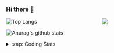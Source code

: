### Hi there 👋

<!--
**tao8687/tao8687** is a ✨ _special_ ✨ repository because its `README.md` (this file) appears on your GitHub profile.

Here are some ideas to get you started:

- 🔭 I’m currently working on ...
- 🌱 I’m currently learning ...
- 👯 I’m looking to collaborate on ...
- 🤔 I’m looking for help with ...
- 💬 Ask me about ...
- 📫 How to reach me: ...
- 😄 Pronouns: ...
- ⚡ Fun fact: ...
-->

<img align='right' src="https://media.giphy.com/media/M9gbBd9nbDrOTu1Mqx/giphy.gif" width="240">

  
![Top Langs](https://github-readme-stats.vercel.app/api/top-langs/?username=tao8687&layout=compact&title_color=23238E&text_color=A67D3D)

![Anurag's github stats](https://github-readme-stats.vercel.app/api?username=tao8687&show_icons=true&&text_color=A67D3D&title_color=23238E&show_icons=false&count_private=true&hide=stars)

<details>
  <summary>:zap: Coding Stats</summary>
  <br>
    
<!--START_SECTION:waka-->
![Code Time](http://img.shields.io/badge/Code%20Time-1%2C772%20hrs%2036%20mins-blue)

![Profile Views](http://img.shields.io/badge/Profile%20Views-1-blue)

**🐱 My GitHub Data** 

> 📦 1.5 MB Used in GitHub's Storage 
 > 
> 🏆 364 Contributions in the Year 2024
 > 
> 🚫 Not Opted to Hire
 > 
> 📜 62 Public Repositories 
 > 
> 🔑 25 Private Repositories 
 > 
**I'm an Early 🐤** 

```text
🌞 Morning                1580 commits        ██████████████████████░░░   88.12 % 
🌆 Daytime                90 commits          █░░░░░░░░░░░░░░░░░░░░░░░░   05.02 % 
🌃 Evening                119 commits         ██░░░░░░░░░░░░░░░░░░░░░░░   06.64 % 
🌙 Night                  4 commits           ░░░░░░░░░░░░░░░░░░░░░░░░░   00.22 % 
```
📅 **I'm Most Productive on Wednesday** 

```text
Monday                   257 commits         ████░░░░░░░░░░░░░░░░░░░░░   14.33 % 
Tuesday                  244 commits         ███░░░░░░░░░░░░░░░░░░░░░░   13.61 % 
Wednesday                314 commits         ████░░░░░░░░░░░░░░░░░░░░░   17.51 % 
Thursday                 238 commits         ███░░░░░░░░░░░░░░░░░░░░░░   13.27 % 
Friday                   254 commits         ████░░░░░░░░░░░░░░░░░░░░░   14.17 % 
Saturday                 248 commits         ███░░░░░░░░░░░░░░░░░░░░░░   13.83 % 
Sunday                   238 commits         ███░░░░░░░░░░░░░░░░░░░░░░   13.27 % 
```


📊 **This Week I Spent My Time On** 

```text
🕑︎ Time Zone: Asia/Shanghai

💬 Programming Languages: 
C++                      7 hrs 26 mins       ██████████░░░░░░░░░░░░░░░   40.47 % 
YAML                     4 hrs 59 mins       ███████░░░░░░░░░░░░░░░░░░   27.16 % 
reStructuredText         1 hr 26 mins        ██░░░░░░░░░░░░░░░░░░░░░░░   07.85 % 
Python                   1 hr 24 mins        ██░░░░░░░░░░░░░░░░░░░░░░░   07.61 % 
Other                    1 hr 20 mins        ██░░░░░░░░░░░░░░░░░░░░░░░   07.29 % 

🔥 Editors: 
Cursor                   10 hrs 46 mins      ███████████████░░░░░░░░░░   58.58 % 
VS Code                  7 hrs 37 mins       ██████████░░░░░░░░░░░░░░░   41.42 % 

🐱‍💻 Projects: 
tami_robot               7 hrs 9 mins        ██████████░░░░░░░░░░░░░░░   38.91 % 
cartographer             4 hrs 34 mins       ██████░░░░░░░░░░░░░░░░░░░   24.88 % 
ndt_mapping              3 hrs 25 mins       █████░░░░░░░░░░░░░░░░░░░░   18.62 % 
nicegui_ros1_ws          1 hr 44 mins        ██░░░░░░░░░░░░░░░░░░░░░░░   09.45 % 
autoware_ai_perception   34 mins             █░░░░░░░░░░░░░░░░░░░░░░░░   03.16 % 

💻 Operating System: 
Linux                    18 hrs 24 mins      █████████████████████████   100.00 % 
```

**I Mostly Code in C++** 

```text
C++                      11 repos            ████████░░░░░░░░░░░░░░░░░   31.43 % 
Python                   10 repos            ███████░░░░░░░░░░░░░░░░░░   28.57 % 
JavaScript               2 repos             █░░░░░░░░░░░░░░░░░░░░░░░░   05.71 % 
Batchfile                1 repo              █░░░░░░░░░░░░░░░░░░░░░░░░   02.86 % 
HTML                     1 repo              █░░░░░░░░░░░░░░░░░░░░░░░░   02.86 % 
```



**Timeline**

![Lines of Code chart](https://raw.githubusercontent.com/tao8687/tao8687/master/assets/bar_graph.png)


 Last Updated on 07/12/2024 01:46:59 UTC
<!--END_SECTION:waka-->
</details>
